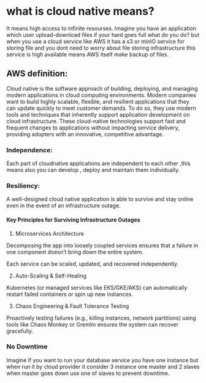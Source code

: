 # what is cloud native means?
It means high access to infinite resourses.
Imagine you have an application which user upload-download files if your hard goes full
what do you do? but when you use a cloud service like AWS it has a s3 or minIO service for storing file and 
you dont need to worry about file storing infrastructure this service is high available means AWS itself make backup
of files.

## AWS definition:
Cloud native is the software approach of building, deploying, and managing modern applications in cloud computing environments. Modern companies want to build highly scalable, flexible, and resilient applications that they can update quickly to meet customer demands. To do so, they use modern tools and techniques that inherently support application development on cloud infrastructure. These cloud-native technologies support fast and frequent changes to applications without impacting service delivery, providing adopters with an innovative, competitive advantage.

### Independence:
Each part of cloudnative applications are independent to each other ,this means also you can
develop , deploy and maintain them individually.

### Resiliency:
A well-designed cloud native application is able to survive and stay online even in the event of an infrastructure outage.
 #### Key Principles for Surviving Infrastructure Outages
1. Microservices Architecture

Decomposing the app into loosely coupled services ensures that a failure in one component doesn’t bring down the entire system.

Each service can be scaled, updated, and recovered independently.

2. Auto-Scaling & Self-Healing

Kubernetes (or managed services like EKS/GKE/AKS) can automatically restart failed containers or spin up new instances.

3. Chaos Engineering & Fault Tolerance Testing

Proactively testing failures (e.g., killing instances, network partitions) using tools like Chaos Monkey or Gremlin ensures the system can recover gracefully.

### No Downtime
Imagine if you want to run your database service you have one instance but when run it by cloud provider it consider
3 instance one master and 2 slaves when master goes down use one of slaves to prevent downtime.

